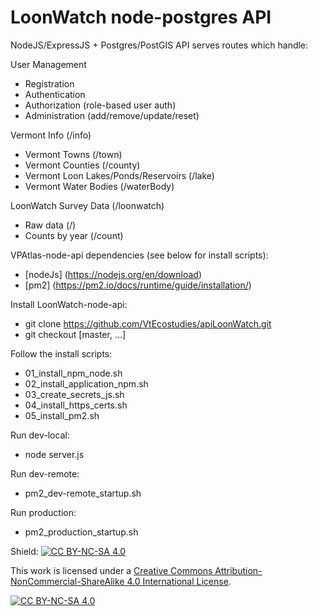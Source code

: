 # LoonWatch node-postgres API

NodeJS/ExpressJS + Postgres/PostGIS API serves routes which handle:

User Management
  - Registration
  - Authentication
  - Authorization (role-based user auth)
  - Administration (add/remove/update/reset)

Vermont Info (/info)
  - Vermont Towns (/town)
  - Vermont Counties (/county)
  - Vermont Loon Lakes/Ponds/Reservoirs (/lake)
  - Vermont Water Bodies (/waterBody)

LoonWatch Survey Data (/loonwatch)
  - Raw data (/)
  - Counts by year (/count)

VPAtlas-node-api dependencies (see below for install scripts):
- [nodeJs] (https://nodejs.org/en/download)
- [pm2] (https://pm2.io/docs/runtime/guide/installation/)

Install LoonWatch-node-api:
- git clone https://github.com/VtEcostudies/apiLoonWatch.git
- git checkout [master, ...]

Follow the install scripts:
- 01_install_npm_node.sh
- 02_install_application_npm.sh
- 03_create_secrets_js.sh
- 04_install_https_certs.sh
- 05_install_pm2.sh

Run dev-local:
- node server.js

Run dev-remote:
- pm2_dev-remote_startup.sh

Run production:
- pm2_production_startup.sh

Shield: [![CC BY-NC-SA 4.0][cc-by-nc-sa-shield]][cc-by-nc-sa]

This work is licensed under a [Creative Commons Attribution-NonCommercial-ShareAlike 4.0
International License][cc-by-nc-sa].

[![CC BY-NC-SA 4.0][cc-by-nc-sa-image]][cc-by-nc-sa]

[cc-by-nc-sa]: http://creativecommons.org/licenses/by-nc-sa/4.0/
[cc-by-nc-sa-image]: https://licensebuttons.net/l/by-nc-sa/4.0/88x31.png
[cc-by-nc-sa-shield]: https://img.shields.io/badge/License-CC%20BY-NC-SA%204.0-lightgrey.svg
